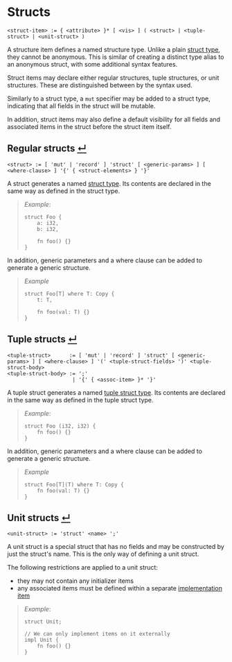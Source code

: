 # Structs
```
<struct-item> := { <attribute> }* [ <vis> ] ( <struct> | <tuple-struct> | <unit-struct> )
```

A structure item defines a named structure type.
Unlike a plain [struct type], they cannot be anonymous.
This is similar of creating a distinct type alias to an anonymous struct, with some additional syntax features.

Struct items may declare either regular structures, tuple structures, or unit structures.
These are distinguished between by the syntax used.

Similarly to a struct type, a `mut` specifier may be added to a struct type, indicating that all fields in the struct will be mutable.

In addition, struct items may also define a default visibility for all fields and associated items in the struct before the struct item itself.

## Regular structs [↵](#structs)
```
<struct> := [ 'mut' | 'record' ] 'struct' [ <generic-params> ] [ <where-clause> ] '{' { <struct-elements> } '}'
```

A struct generates a named [struct type].
Its contents are declared in the same way as defined in the struct type.

> _Example_:
> ```
> struct Foo {
>     a: i32,
>     b: i32,
> 
>     fn foo() {}
> }
> ```

In addition, generic parameters and a where clause can be added to generate a generic structure.

> _Example_
> ```
> struct Foo[T] where T: Copy {
>     t: T,
> 
>     fn foo(val: T) {}
> }
> ```

## Tuple structs [↵](#structs)
```
<tuple-struct>      := [ 'mut' | 'record' ] 'struct' [ <generic-params> ] [ <where-clause> ] '(' <tuple-struct-fields> ')' <tuple-struct-body>
<tuple-struct-body> := ';'
                     | '{' { <assoc-item> }* '}'
```

A tuple struct generates a named [tuple struct type].
Its contents are declared in the same way as defined in the tuple struct type.

> _Example_:
> ```
> struct Foo (i32, i32) {
>     fn foo() {}
> }
> ```

In addition, generic parameters and a where clause can be added to generate a generic structure.

> _Example_
> ```
> struct Foo[T](T) where T: Copy {
>     fn foo(val: T) {}
> }
> ```

## Unit structs [↵](#structs)
```
<unit-struct> := 'struct' <name> ';'
```

A unit struct is a special struct that has no fields and may be constructed by just the struct's name.
This is the only way of defining a unit struct.

The following restrictions are applied to a unit struct:
- they may not contain any initializer items
- any associated items must be defined within a separate [implementation item]

> _Example_:
> ```
> struct Unit;
> 
> // We can only implement items on it externally
> impl Unit {
>     fn foo() {}
> }
> ```



[implementation item]: ./implementations.md
[struct type]:         ../type-system/types/struct-types.md
[unit struct type]:    ../type-system/types/struct-types.md#unit-structs-
[tuple struct type]:   ../type-system/types/tuple-struct-types.md